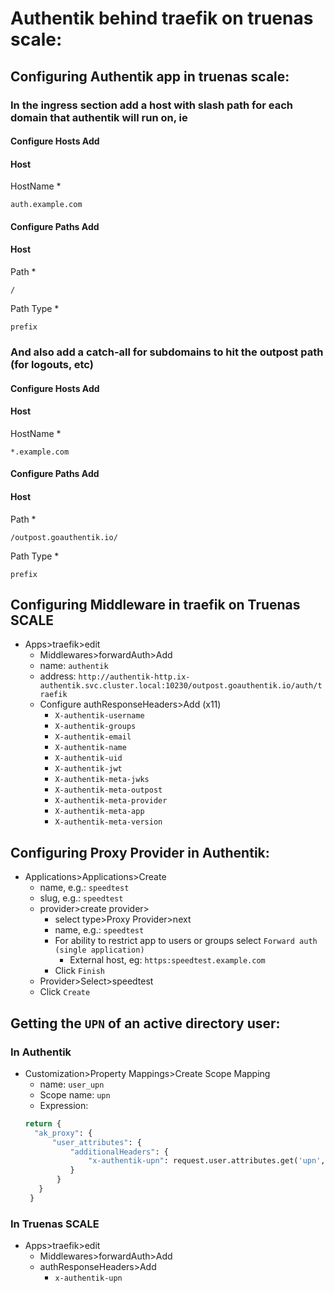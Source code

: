 # Authentik behind traefik on truenas scale:

## Configuring Authentik app in truenas scale:

### In the ingress section add a host with slash path for each domain that authentik will run on, ie 

#### Configure Hosts   Add
#### Host
HostName *
```
auth.example.com
```


#### Configure Paths   Add
#### Host
Path *
```
/
```
Path Type *
```
prefix
```

### And also add a catch-all for subdomains to hit the outpost path (for logouts, etc) 
#### Configure Hosts   Add
#### Host
HostName *
```
*.example.com
```


#### Configure Paths   Add
#### Host
Path *
```
/outpost.goauthentik.io/
```
Path Type *
```
prefix
```

## Configuring Middleware in traefik on Truenas SCALE
- Apps>traefik>edit
  - Middlewares>forwardAuth>Add
  - name: `authentik`
  - address: `http://authentik-http.ix-authentik.svc.cluster.local:10230/outpost.goauthentik.io/auth/traefik`
  - Configure authResponseHeaders>Add (x11)
    - `X-authentik-username`
    - `X-authentik-groups`
    - `X-authentik-email`
    - `X-authentik-name`
    - `X-authentik-uid`
    - `X-authentik-jwt`
    - `X-authentik-meta-jwks`
    - `X-authentik-meta-outpost`
    - `X-authentik-meta-provider`
    - `X-authentik-meta-app`
    - `X-authentik-meta-version`

## Configuring Proxy Provider in Authentik:
- Applications>Applications>Create
  - name, e.g.: `speedtest`
  - slug, e.g.: `speedtest`
  - provider>create provider>
    - select type>Proxy Provider>next
    - name, e.g.: `speedtest`
    - For ability to restrict app to users or groups select `Forward auth (single application)`
      - External host, eg: `https:speedtest.example.com`
    - Click `Finish`
   - Provider>Select>speedtest
   - Click `Create`
   
## Getting the `UPN` of an active directory user:

### In Authentik
- Customization>Property Mappings>Create Scope Mapping
  - name: `user_upn`
  - Scope name: `upn`
  - Expression:
  ```python
  return {
    "ak_proxy": {
        "user_attributes": {
            "additionalHeaders": {
                "x-authentik-upn": request.user.attributes.get('upn', None) if not request.user.email else request.user.email
            }
         }
     }
   }
   ```
### In Truenas SCALE
- Apps>traefik>edit
  - Middlewares>forwardAuth>Add
  - authResponseHeaders>Add
    - `x-authentik-upn`

  
